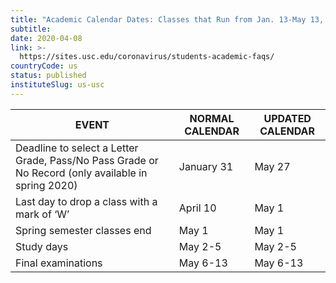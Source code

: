 ```yaml
---
title: "Academic Calendar Dates: Classes that Run from Jan. 13-May 13, 2020"
subtitle: 
date: 2020-04-08
link: >-
  https://sites.usc.edu/coronavirus/students-academic-faqs/
countryCode: us
status: published
instituteSlug: us-usc
---
```

**EVENT**|  **NORMAL CALENDAR**|  **UPDATED CALENDAR**  
---|---|---  
Deadline to select a Letter Grade, Pass/No Pass Grade or No Record (only available in spring 2020)| January 31| May 27  
Last day to drop a class with a mark of ‘W’| April 10| May 1  
Spring semester classes end| May 1| May 1  
Study days| May 2-5| May 2-5  
Final examinations| May 6-13| May 6-13
